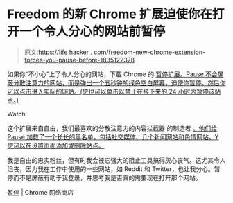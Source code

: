 # Freedom 的新 Chrome 扩展迫使你在打开一个令人分心的网站前暂停

> 原文:[https://life hacker . com/freedom-new-chrome-extension-forces-you-pause-before-1835122378](https://lifehacker.com/freedoms-new-chrome-extension-forces-you-to-pause-befor-1835122378)

如果你“不小心”上了令人分心的网站，下载 Chrome 的 [暂停扩展。Pause 不会屏蔽分散注意力的网站，而是弹出一个五秒钟的绿色空白屏幕，迫使你暂停。然后你可以点击进入实际的网站。(您也可以单击以禁止在接下来的 24 小时内暂停该站点。)](https://chrome.google.com/webstore/detail/pause/ljfdccdjpfjpfjbpdiihanpodilolofh) 

Watch

这个扩展来自自由，我们最喜欢的分散注意力的内容拦截器 的制造者 [。他们给 Pause 加载了一个长长的黑名单，包括社交媒体、几个新闻网站和色情网站。Y 您可以在设置页面添加或删除站点。](https://lifehacker.com/freedom-blocks-distractions-in-sync-across-every-device-1747878326)

我是自由的忠实粉丝，但有时我会被它强大的阻止工具搞得灰心丧气。这尤其令人沮丧，因为我在工作中使用的一些网站，如 Reddit 和 Twitter，也让我分心。暂停而不是屏蔽有助于我登录，并思考我是否真的需要现在打开那个网站。

[暂停](https://chrome.google.com/webstore/detail/pause/ljfdccdjpfjpfjbpdiihanpodilolofh) | Chrome 网络商店